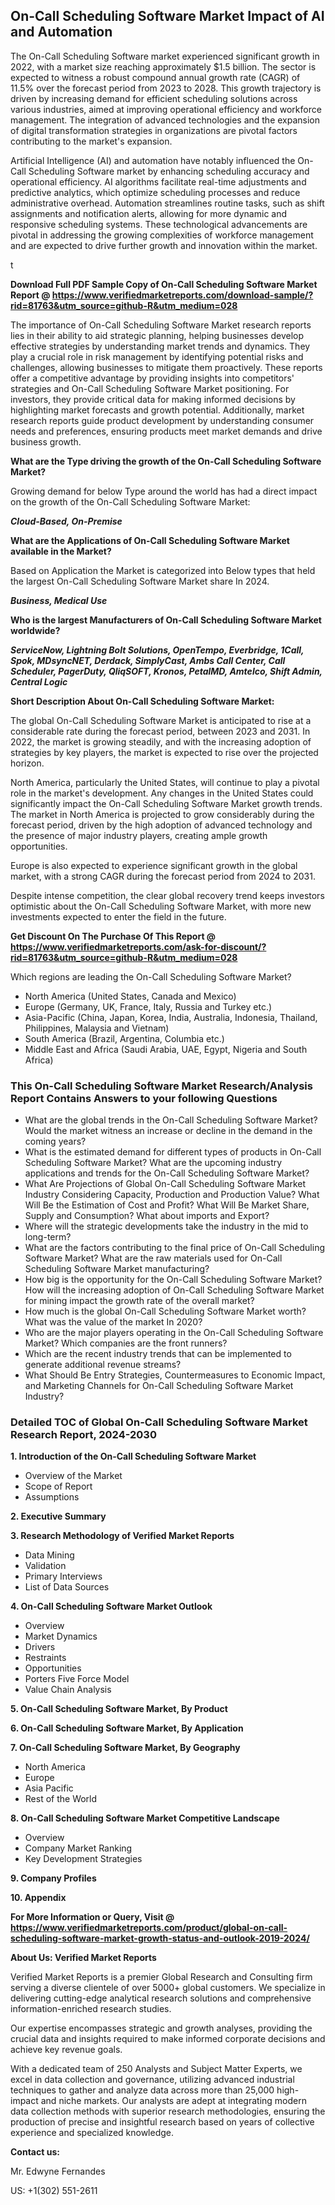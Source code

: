 <h2>On-Call Scheduling Software Market Impact of AI and Automation</h2><p>The On-Call Scheduling Software market experienced significant growth in 2022, with a market size reaching approximately $1.5 billion. The sector is expected to witness a robust compound annual growth rate (CAGR) of 11.5% over the forecast period from 2023 to 2028. This growth trajectory is driven by increasing demand for efficient scheduling solutions across various industries, aimed at improving operational efficiency and workforce management. The integration of advanced technologies and the expansion of digital transformation strategies in organizations are pivotal factors contributing to the market's expansion.</p><p>Artificial Intelligence (AI) and automation have notably influenced the On-Call Scheduling Software market by enhancing scheduling accuracy and operational efficiency. AI algorithms facilitate real-time adjustments and predictive analytics, which optimize scheduling processes and reduce administrative overhead. Automation streamlines routine tasks, such as shift assignments and notification alerts, allowing for more dynamic and responsive scheduling systems. These technological advancements are pivotal in addressing the growing complexities of workforce management and are expected to drive further growth and innovation within the market.</p>t</p><p id="" class=""><strong>Download Full PDF Sample Copy of On-Call Scheduling Software Market Report @ <a href="https://www.verifiedmarketreports.com/download-sample/?rid=81763&utm_source=github-R&utm_medium=028" target="_blank">https://www.verifiedmarketreports.com/download-sample/?rid=81763&utm_source=github-R&utm_medium=028</a></strong></p><p>The importance of&nbsp;On-Call Scheduling Software Market research reports lies in their ability to aid strategic planning, helping businesses develop effective strategies by understanding market trends and dynamics. They play a crucial role in risk management by identifying potential risks and challenges, allowing businesses to mitigate them proactively. These reports offer a competitive advantage by providing insights into competitors' strategies and On-Call Scheduling Software Market positioning. For investors, they provide critical data for making informed decisions by highlighting market forecasts and growth potential. Additionally, market research reports guide product development by understanding consumer needs and preferences, ensuring products meet market demands and drive business growth.</p><p><strong>What are the&nbsp;Type driving the growth of the On-Call Scheduling Software Market?</strong></p><p id="" class="">Growing demand for below Type around the world has had a direct impact on the growth of the On-Call Scheduling Software Market:</p><em><strong>Cloud-Based, On-Premise</strong></em></p><strong>What are the&nbsp;Applications&nbsp;of On-Call Scheduling Software Market available in the Market?</strong></p><p id="" class="">Based on Application the Market is categorized into Below types that held the largest On-Call Scheduling Software Market share In 2024.</p><em><strong>Business, Medical Use</strong></em></p><strong>Who is the largest Manufacturers of On-Call Scheduling Software Market worldwide?</strong></p><p><em><strong>ServiceNow, Lightning Bolt Solutions, OpenTempo, Everbridge, 1Call, Spok, MDsyncNET, Derdack, SimplyCast, Ambs Call Center, Call Scheduler, PagerDuty, QliqSOFT, Kronos, PetalMD, Amtelco, Shift Admin, Central Logic</strong></em></p><p id="" class=""><strong>Short Description About On-Call Scheduling Software Market:</strong></p><p>The global On-Call Scheduling Software Market is anticipated to rise at a considerable rate during the forecast period, between 2023 and 2031. In 2022, the market is growing steadily, and with the increasing adoption of strategies by key players, the market is expected to rise over the projected horizon.</p><p>North America, particularly the United States, will continue to play a pivotal role in the market's development. Any changes in the United States could significantly impact the On-Call Scheduling Software Market growth trends. The market in North America is projected to grow considerably during the forecast period, driven by the high adoption of advanced technology and the presence of major industry players, creating ample growth opportunities.</p><p>Europe is also expected to experience significant growth in the global market, with a strong CAGR during the forecast period from 2024 to 2031.</p><p>Despite intense competition, the clear global recovery trend keeps investors optimistic about the On-Call Scheduling Software Market, with more new investments expected to enter the field in the future.</p><p id="" class=""><strong>Get Discount On The Purchase Of This Report @ <a href="https://www.verifiedmarketreports.com/ask-for-discount/?rid=81763&utm_source=github-R&utm_medium=028" target="_blank">https://www.verifiedmarketreports.com/ask-for-discount/?rid=81763&utm_source=github-R&utm_medium=028</a></strong></p>Which regions are leading the On-Call Scheduling Software Market?</p><ul><li>North America (United States, Canada and Mexico)</li><li>Europe (Germany, UK, France, Italy, Russia and Turkey etc.)</li><li>Asia-Pacific (China, Japan, Korea, India, Australia, Indonesia, Thailand, Philippines, Malaysia and Vietnam)</li><li>South America (Brazil, Argentina, Columbia etc.)</li><li>Middle East and Africa (Saudi Arabia, UAE, Egypt, Nigeria and South Africa)</li></ul><h3 id="" class="">This On-Call Scheduling Software Market Research/Analysis Report Contains Answers to your following Questions</h3><ul><li>What are the global trends in the On-Call Scheduling Software Market? Would the market witness an increase or decline in the demand in the coming years?</li><li>What is the estimated demand for different types of products in On-Call Scheduling Software Market? What are the upcoming industry applications and trends for the On-Call Scheduling Software Market?</li><li>What Are Projections of Global On-Call Scheduling Software Market Industry Considering Capacity, Production and Production Value? What Will Be the Estimation of Cost and Profit? What Will Be Market Share, Supply and Consumption? What about imports and Export?</li><li>Where will the strategic developments take the industry in the mid to long-term?</li><li>What are the factors contributing to the final price of On-Call Scheduling Software Market? What are the raw materials used for On-Call Scheduling Software Market manufacturing?</li><li>How big is the opportunity for the On-Call Scheduling Software Market? How will the increasing adoption of On-Call Scheduling Software Market for mining impact the growth rate of the overall market?</li><li>How much is the global On-Call Scheduling Software Market worth? What was the value of the market In 2020?</li><li>Who are the major players operating in the On-Call Scheduling Software Market? Which companies are the front runners?</li><li>Which are the recent industry trends that can be implemented to generate additional revenue streams?</li><li>What Should Be Entry Strategies, Countermeasures to Economic Impact, and Marketing Channels for On-Call Scheduling Software Market Industry?</li></ul><h3 id="" class="">Detailed TOC of Global On-Call Scheduling Software Market Research Report, 2024-2030</h3><p id="" class=""><strong>1. Introduction of the On-Call Scheduling Software Market</strong></p><ul><li>Overview of the Market</li><li>Scope of Report</li><li>Assumptions</li></ul><p id="" class=""><strong>2. Executive Summary</strong></p><p id="" class=""><strong>3. Research Methodology of Verified Market Reports</strong></p><ul><li>Data Mining</li><li>Validation</li><li>Primary Interviews</li><li>List of Data Sources</li></ul><p id="" class=""><strong>4. On-Call Scheduling Software Market Outlook</strong></p><ul><li>Overview</li><li>Market Dynamics</li><li>Drivers</li><li>Restraints</li><li>Opportunities</li><li>Porters Five Force Model</li><li>Value Chain Analysis</li></ul><p id="" class=""><strong>5. On-Call Scheduling Software Market, By Product</strong></p><p id="" class=""><strong>6. On-Call Scheduling Software Market, By Application</strong></p><p id="" class=""><strong>7. On-Call Scheduling Software Market, By Geography</strong></p><ul><li>North America</li><li>Europe</li><li>Asia Pacific</li><li>Rest of the World</li></ul><p id="" class=""><strong>8. On-Call Scheduling Software Market Competitive Landscape</strong></p><ul><li>Overview</li><li>Company Market Ranking</li><li>Key Development Strategies</li></ul><p id="" class=""><strong>9. Company Profiles</strong></p><p id="" class=""><strong>10. Appendix</strong></p><p id="" class=""><strong>For More Information or Query, Visit @ <a href="https://www.verifiedmarketreports.com/product/global-on-call-scheduling-software-market-growth-status-and-outlook-2019-2024/" target="_blank">https://www.verifiedmarketreports.com/product/global-on-call-scheduling-software-market-growth-status-and-outlook-2019-2024/</a></strong></p><p id="" class=""><strong>About Us: Verified Market Reports</strong></p><p id="" class="">Verified Market Reports is a premier Global Research and Consulting firm serving a diverse clientele of over 5000+ global customers. We specialize in delivering cutting-edge analytical research solutions and comprehensive information-enriched research studies.</p><p id="" class="">Our expertise encompasses strategic and growth analyses, providing the crucial data and insights required to make informed corporate decisions and achieve key revenue goals.</p><p id="" class="">With a dedicated team of 250 Analysts and Subject Matter Experts, we excel in data collection and governance, utilizing advanced industrial techniques to gather and analyze data across more than 25,000 high-impact and niche markets. Our analysts are adept at integrating modern data collection methods with superior research methodologies, ensuring the production of precise and insightful research based on years of collective experience and specialized knowledge.</p><p id="" class=""><strong>Contact us:</strong></p><p id="" class="">Mr. Edwyne Fernandes</p><p id="" class="">US: +1(302) 551-2611</p>